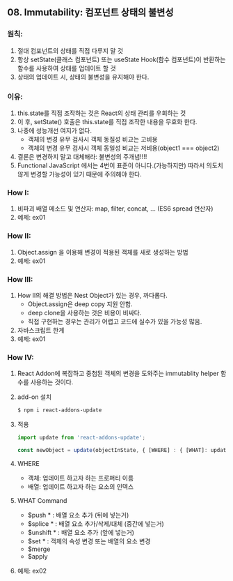 ## 08. Immutability: 컴포넌트 상태의 불변성

### 원칙:
1. 절대 컴포넌트의 상태를 직접 다루지 말 것
2. 항상 setState(클래스 컴포넌트) 또는 useState Hook(함수 컴포넌트)이 반환하는 함수를 사용하여 상태를 업데이트 할 것
3. 상태의 업데이트 시, 상태의 불변성을 유지해야 한다.

### 이유:
1. this.state를 직접 조작하는 것은 React의 상태 관리를 우회하는 것
2. 이 후, setState() 호출은 this.state를 직접 조작한 내용을 무효화 한다.
3. 나중에 성능개선 여지가 없다.
    - 객체의 변경 유무 검사시 객체 동질성 비교는 고비용
    - 객체의 변경 유무 검사시 객체 동일성 비교는 저비용(object1 === object2)
4. 결론은 변경하지 말고 대체해라: 불변성의 주개념!!!!
5. Functional JavaScript 에서는 4번이 표준이 아니다.(가능하지만) 따라서 의도치 않게 변경할 가능성이 있기 때문에 주의해야 한다.


### How I:
1. 비파괴 배열 메소드 및 연산자: map, filter, concat, ... (ES6 spread 연산자)
2. 예제: ex01

### How II:
1. Object.assign 을 이용해 변경이 적용된 객체를 새로 생성하는 방법
2. 예제: ex01

### How III:
1. How II의 해결 방법은 Nest Object가 있는 경우, 까다롭다.
   - Object.assign은 deep copy 지원 안함.
   - deep clone을 사용하는 것은 비용이 비싸다.
   - 직접 구현하는 경우는 관리가 어렵고 코드에 실수가 있을 가능성 많음.
2. 자바스크립트 한계
3. 예제: ex01

### How IV:
1. React Addon에 복잡하고 중첩된 객체의 변경을 도와주는 immutablity helper 함수를 사용하는 것이다.
2. add-on 설치
   ```bash
   $ npm i react-addons-update
   ```

3. 적용
   ```javascript
   import update from 'react-addons-update';
   
   const newObject = update(objectInState, { [WHERE] : { [WHAT]: updateValue } });
   ```

4. WHERE
   - 객체: 업데이트 하고자 하는 프로퍼티 이름
   - 배열: 업데이트 하고자 하는 요소의 인덱스

5. WHAT Command
   - $push      * : 배열 요소 추가 (뒤에 넣는거)
   - $splice    * : 배열 요소 추가/삭제/대체 (중간에 넣는거)
   - $unshift   * : 배열 요소 추가 (앞에 넣는거)
   - $set       * : 객체의 속성 변경 또는 배열의 요소 변경
   - $merge
   - $apply

6. 예제: ex02